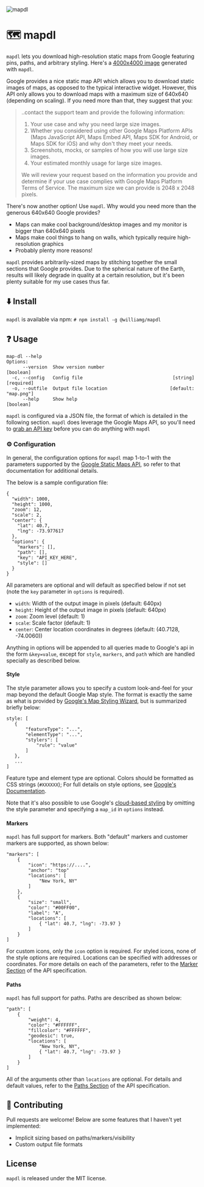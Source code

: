 ![mapdl](https://i.imgur.com/US08S5m.png)

# :world_map: mapdl
`mapdl` lets you download high-resolution static maps from Google featuring pins, paths, and arbitrary styling. Here's a [4000x4000 image](https://i.imgur.com/MJyNwha.png) generated with `mapdl`.

Google provides a nice static map API which allows you to download static images of maps, as opposed to the typical interactive widget. However, this API only allows you to download maps with a maximum size of 640x640 (depending on scaling). If you need more than that, they suggest that you:

> ..contact the support team and provide the following information:
>
>   1. Your use case and why you need large size images.
>   2. Whether you considered using other Google Maps Platform APIs (Maps JavaScript API, Maps Embed API, Maps SDK for Android, or Maps SDK for iOS) and why don't they meet your needs.
>   3. Screenshots, mocks, or samples of how you will use large size images.
>   4. Your estimated monthly usage for large size images.
>   
> We will review your request based on the information you provide and determine if your use case complies with Google Maps Platform Terms of Service.
> The maximum size we can provide is 2048 x 2048 pixels.

There's now another option! Use `mapdl`. Why would you need more than the generous 640x640 Google provides?

- Maps can make cool background/desktop images and my monitor is bigger than 640x640 pixels
- Maps make cool things to hang on walls, which typically require high-resolution graphics
- Probably plenty more reasons!

`mapdl` provides arbitrarily-sized maps by stitching together the small sections that Google provides. Due to the spherical nature of the Earth, results will likely degrade in quality at a certain resolution, but it's been plenty suitable for my use cases thus far.

## :arrow_down: Install

`mapdl` is available via npm: `# npm install -g @williamg/mapdl`

## :question: Usage

```
map-dl --help
Options:
      --version  Show version number                                   [boolean]
  -c, --config   Config file                                 [string] [required]
  -o, --outfile  Output file location                       [default: "map.png"]
      --help     Show help                                             [boolean]
```
`mapdl` is configured via a JSON file, the format of which is detailed in the following section. `mapdl` does leverage the Google Maps API, so you'll need to [grab an API key](https://developers.google.com/maps/) before you can do anything with `mapdl`

### :gear: Configuration
In general, the configuration options  for `mapdl` map 1-to-1 with the parameters supported by the [Google Static Maps API](https://developers.google.com/maps/documentation/maps-static/overview), so refer to that documentation for additional details.

The below is a sample configuration file:
```
{
  "width": 1000,
  "height": 1000,
  "zoom": 12,
  "scale": 2,
  "center": {
    "lat": 40.7,
    "lng": -73.977617
  },
  "options": {
    "markers": [],
    "path": [],
    "key": "API_KEY_HERE",
    "style": []
  }
}
```

All parameters are optional and will default as specified below if not set (note the `key` parameter in `options` is required).

- `width`: Width of the output image in pixels (default: 640px)
- `height`: Height of the output image in pixels  (default: 640px)
- `zoom`: Zoom level (default: 1)
- `scale`: Scale factor (default: 1)
- `center`: Center location coordinates in degrees (default: (40.7128, -74.0060))

Anything in options will be appended to all queries made to Google's api in the form `&key=value`, except for `style`, `markers`, and `path` which are handled specially as described below.

#### Style
The style parameter allows you to specify a custom look-and-feel for your map beyond the default Google Map style. The format is exactly the same as what is provided by [Google's Map Styling Wizard](https://mapstyle.withgoogle.com/), but is summarized briefly below:
```
style: [
   {
       "featureType": "...",
       "elementType": "...",
       "stylers": [
           "rule": "value"
       ]
   },
   ...
]
```
Feature type and element type are optional. Colors should be formatted as CSS strings (`#XXXXXX`); For full details on style options, see [Google's Documentation](https://developers.google.com/maps/documentation/maps-static/styling).

Note that it's also possible to use Google's [cloud-based styling](https://developers.google.com/maps/documentation/maps-static/cloud-based-map-styling) by omitting the style parameter and specifying a `map_id` in `options` instead.

#### Markers
`mapdl` has full support for markers. Both "default" markers and customer markers are supported, as shown below:
```
"markers": [
    {
        "icon": "https://....",
        "anchor": "top"
        "locations": [
            "New York, NY"
        ]
    },
    {
        "size": "small",
        "color": "#00FF00",
        "label": "A",
        "locations": [
            { "lat": 40.7, "lng": -73.97 }
        ]
    }
]
```
For custom icons, only the `icon` option is required. For styled icons, none of the style options are required. Locations can be specified with addresses or coordinates. For more details on each of the parameters, refer to the [Marker Section](https://developers.google.com/maps/documentation/maps-static/start#Markers) of the API specification.

#### Paths
`mapdl` has full support for paths. Paths are described as shown below:
```
"path": [
    {
        "weight": 4,
        "color": "#FFFFFF",
        "fillcolor": "#FFFFFF",
        "geodesic": true,
        "locations": [
            "New York, NY",
            { "lat": 40.7, "lng": -73.97 }
        ]
    }
]
```
All of the arguments other than `locations` are optional. For details and default values, refer to the [Paths Section](https://developers.google.com/maps/documentation/maps-static/start#Paths) of the API specification.

## :wave: Contributing
Pull requests are welcome! Below are some features that I haven't yet implemented:
- Implicit sizing based on paths/markers/visibility
- Custom output file formats

## License
`mapdl` is released under the MIT license.
